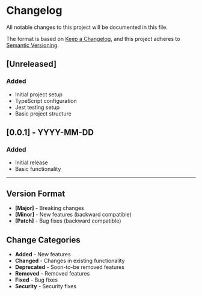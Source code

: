 # Changelog

All notable changes to this project will be documented in this file.

The format is based on [Keep a Changelog](https://keepachangelog.com/en/1.0.0/),
and this project adheres to [Semantic Versioning](https://semver.org/spec/v2.0.0.html).

## [Unreleased]

### Added
- Initial project setup
- TypeScript configuration
- Jest testing setup
- Basic project structure

## [0.0.1] - YYYY-MM-DD

### Added
- Initial release
- Basic functionality

---

## Version Format

- **[Major]** - Breaking changes
- **[Minor]** - New features (backward compatible)
- **[Patch]** - Bug fixes (backward compatible)

## Change Categories

- **Added** - New features
- **Changed** - Changes in existing functionality
- **Deprecated** - Soon-to-be removed features
- **Removed** - Removed features
- **Fixed** - Bug fixes
- **Security** - Security fixes
